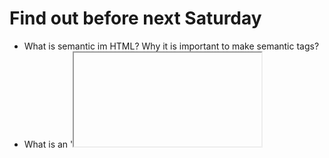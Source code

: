 <h1>
Find out before next Saturday
</h1>

<ul>
    <li>
        What is semantic im HTML? Why it is important to make semantic tags?
    </li>
    <li>
        What is an '<iframe>' tag for?
    </li>
</ul>

<a href="07.md">prev</a>